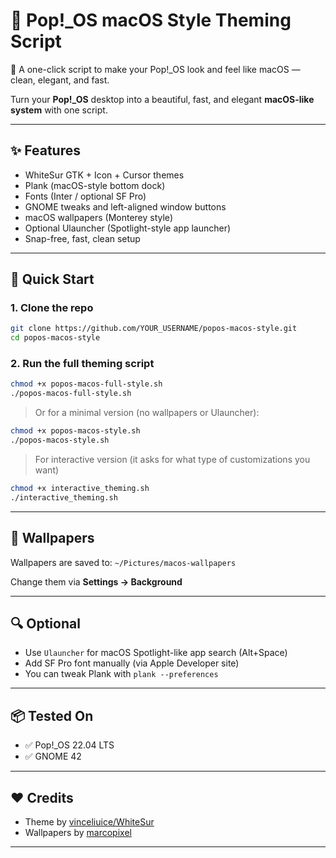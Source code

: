 # 🍏 Pop!_OS macOS Style Theming Script
🍏 A one-click script to make your Pop!\_OS look and feel like macOS — clean, elegant, and fast.

Turn your **Pop!_OS** desktop into a beautiful, fast, and elegant **macOS-like system** with one script.

---

## ✨ Features

- WhiteSur GTK + Icon + Cursor themes
- Plank (macOS-style bottom dock)
- Fonts (Inter / optional SF Pro)
- GNOME tweaks and left-aligned window buttons
- macOS wallpapers (Monterey style)
- Optional Ulauncher (Spotlight-style app launcher)
- Snap-free, fast, clean setup

---

## 🚀 Quick Start

### 1. Clone the repo

```bash
git clone https://github.com/YOUR_USERNAME/popos-macos-style.git
cd popos-macos-style
```

### 2. Run the full theming script

```bash
chmod +x popos-macos-full-style.sh
./popos-macos-full-style.sh
```

> Or for a minimal version (no wallpapers or Ulauncher):

```bash
chmod +x popos-macos-style.sh
./popos-macos-style.sh
```

> For interactive version (it asks for what type of customizations you want)
```bash
chmod +x interactive_theming.sh
./interactive_theming.sh
```

---

## 📁 Wallpapers

Wallpapers are saved to:
`~/Pictures/macos-wallpapers`

Change them via **Settings → Background**

---

## 🔍 Optional

* Use `Ulauncher` for macOS Spotlight-like app search (Alt+Space)
* Add SF Pro font manually (via Apple Developer site)
* You can tweak Plank with `plank --preferences`

---

## 📦 Tested On

* ✅ Pop!\_OS 22.04 LTS
* ✅ GNOME 42

---

## ❤️ Credits

* Theme by [vinceliuice/WhiteSur](https://github.com/vinceliuice/WhiteSur-gtk-theme)
* Wallpapers by [marcopixel](https://github.com/marcopixel/monterey-wallpapers)

---
